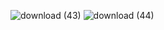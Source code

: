 ![download (43)](https://github.com/user-attachments/assets/39f791f1-d69a-4548-a6df-1bf657e32048)
![download (44)](https://github.com/user-attachments/assets/eee3b140-c8ca-4d81-bcf7-1f7b1a42547d)
